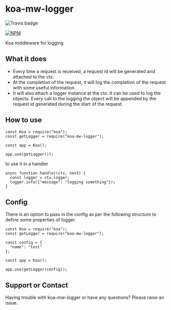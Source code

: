 # koa-mw-logger

![Travis badge](https://travis-ci.org/singhs020/koa-mw-logger.svg?branch=master) 

[![NPM](https://nodei.co/npm/koa-mw-logger.png?downloads=true)](https://www.npmjs.com/package/koa-mw-logger/)

Koa middleware for logging

## What it does
- Every time a request is received, a request id will be generated and attached to the ctx.
- At the completion of the request, it will log the completion of the request with some useful information.
- It will also attach a logger instance at the ctx. It can be used to log the objects. Every call to the logging the object will be appended by the request id generated during the start of the request.

## How to use
```
const Koa = require("koa");
const getLogger = require("koa-mw-logger");

const app = Koa();

app.use(getLogger());
```

to use it in a handler
```
async function handler(ctx, next) {
  const logger = ctx.logger;
  logger.info({"message": "logging something"});
}
```

## Config
There is an option to pass in the config as per the following structure to define some properties of logger.

```
const Koa = require("koa");
const getLogger = require("koa-mw-logger");

const config = {
  "name": "test"
};

const app = Koa();

app.use(getLogger(config));
```

## Support or Contact
Having trouble with koa-mw-logger or have any questions? Please raise an issue.
